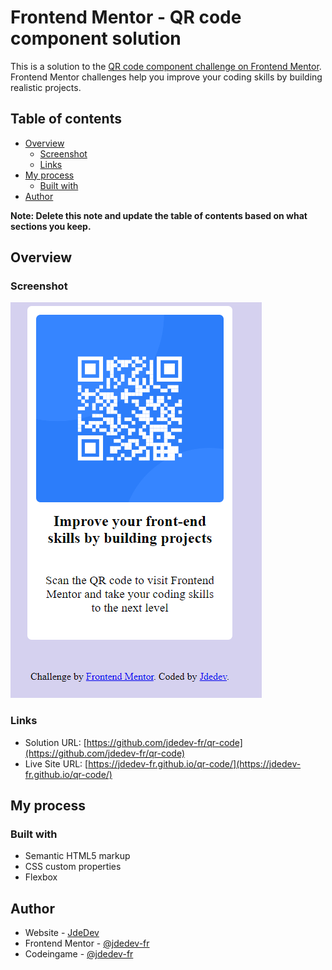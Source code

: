 # Frontend Mentor - QR code component solution

This is a solution to the [QR code component challenge on Frontend Mentor](https://www.frontendmentor.io/challenges/qr-code-component-iux_sIO_H). Frontend Mentor challenges help you improve your coding skills by building realistic projects. 

## Table of contents

- [Overview](#overview)
  - [Screenshot](#screenshot)
  - [Links](#links)
- [My process](#my-process)
  - [Built with](#built-with)
- [Author](#author)

**Note: Delete this note and update the table of contents based on what sections you keep.**

## Overview

### Screenshot

![](./screenshot.png)

### Links

- Solution URL: [https://github.com/jdedev-fr/qr-code](https://github.com/jdedev-fr/qr-code)
- Live Site URL: [https://jdedev-fr.github.io/qr-code/](https://jdedev-fr.github.io/qr-code/)

## My process

### Built with

- Semantic HTML5 markup
- CSS custom properties
- Flexbox



## Author

- Website - [JdeDev](https://www.jdedev.fr/)
- Frontend Mentor - [@jdedev-fr](https://www.frontendmentor.io/profile/jdedev-fr)
- Codeingame - [@jdedev-fr](https://www.codingame.com/profile/610f77e5cc3e7d9af552be55a7ec322c0270373)


